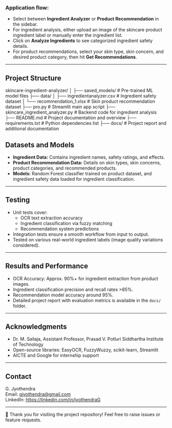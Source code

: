 
### Application flow:

- Select between **Ingredient Analyzer** or **Product Recommendation** in the sidebar.
- For ingredient analysis, either upload an image of the skincare product ingredient label or manually enter the ingredient list.
- Click on **Analyze Ingredients** to see categorized ingredient safety details.
- For product recommendations, select your skin type, skin concern, and desired product category, then hit **Get Recommendations**.

---

## Project Structure

skincare-ingredient-analyzer/
│
├── saved_models/               # Pre-trained ML model files
├── data/
│   ├── ingredientanalyzer.csv # Ingredient safety dataset
│   └── recommendation_1.xlsx  # Skin product recommendation dataset
├── pro.py                     # Streamlit main app script
├── skincare_ingredient_analyzer.py  # Backend code for ingredient analysis
├── README.md                  # Project documentation and overview
├── requirements.txt           # Python dependencies list
├── docs/                      # Project report and additional documentation


## Datasets and Models

- **Ingredient Data:** Contains ingredient names, safety ratings, and effects.
- **Product Recommendation Data:** Details on skin types, skin concerns, product categories, and recommended products.
- **Models:** Random Forest classifier trained on product dataset, and ingredient safety data loaded for ingredient classification.

---

## Testing

- Unit tests cover:
  - OCR text extraction accuracy
  - Ingredient classification via fuzzy matching
  - Recommendation system predictions
- Integration tests ensure a smooth workflow from input to output.
- Tested on various real-world ingredient labels (image quality variations considered).

---

## Results and Performance

- OCR Accuracy: Approx. 90%+ for ingredient extraction from product images.
- Ingredient classification precision and recall rates >85%.
- Recommendation model accuracy around 95%.
- Detailed project report with evaluation metrics is available in the `docs/` folder.

---

## Acknowledgments

- Dr. M. Sailaja, Assistant Professor, Prasad V. Potluri Siddhartha Institute of Technology  
- Open-source libraries: EasyOCR, FuzzyWuzzy, scikit-learn, Streamlit  
- AICTE and Google for internship support  

---

## Contact

G. Jyothendra  
Email: gjyothendra@gmail.com  
LinkedIn: https://linkedin.com/in/jyothendraG  

---

🎉 Thank you for visiting the project repository! Feel free to raise issues or feature requests.
